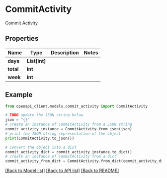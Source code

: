 # CommitActivity

Commit Activity

## Properties

Name | Type | Description | Notes
------------ | ------------- | ------------- | -------------
**days** | **List[int]** |  | 
**total** | **int** |  | 
**week** | **int** |  | 

## Example

```python
from openapi_client.models.commit_activity import CommitActivity

# TODO update the JSON string below
json = "{}"
# create an instance of CommitActivity from a JSON string
commit_activity_instance = CommitActivity.from_json(json)
# print the JSON string representation of the object
print(CommitActivity.to_json())

# convert the object into a dict
commit_activity_dict = commit_activity_instance.to_dict()
# create an instance of CommitActivity from a dict
commit_activity_from_dict = CommitActivity.from_dict(commit_activity_dict)
```
[[Back to Model list]](../README.md#documentation-for-models) [[Back to API list]](../README.md#documentation-for-api-endpoints) [[Back to README]](../README.md)


